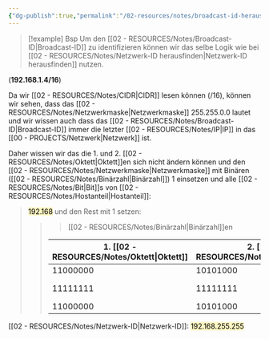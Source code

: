 ```yaml
---
{"dg-publish":true,"permalink":"/02-resources/notes/broadcast-id-herausfinden/","tags":["netzwerk/ip/ipv4"],"noteIcon":"","updated":"2024-07-27T00:27:35.044+02:00"}
---
```


>[!example] Bsp
>Um den [[02 - RESOURCES/Notes/Broadcast-ID\|Broadcast-ID]] zu identifizieren können wir das selbe Logik wie bei [[02 - RESOURCES/Notes/Netzwerk-ID herausfinden\|Netzwerk-ID herausfinden]] nutzen.
>
(**192.168.1.4/16**)
>
Da wir [[02 - RESOURCES/Notes/CIDR\|CIDR]] lesen können (/16), können wir sehen, dass das [[02 - RESOURCES/Notes/Netzwerkmaske\|Netzwerkmaske]] 255.255.0.0 lautet und wir wissen auch dass das [[02 - RESOURCES/Notes/Broadcast-ID\|Broadcast-ID]] immer die letzter [[02 - RESOURCES/Notes/IP\|IP]] in das [[00 - PROJECTS/Netzwerk\|Netzwerk]] ist.
>
Daher wissen wir das die 1. und 2. [[02 - RESOURCES/Notes/Oktett\|Oktett]]en sich nicht ändern können und den [[02 - RESOURCES/Notes/Netzwerkmaske\|Netzwerkmaske]] mit Binären ([[02 - RESOURCES/Notes/Binärzahl\|Binärzahl]]) 1 einsetzen und alle [[02 - RESOURCES/Notes/Bit\|Bit]]s von [[02 - RESOURCES/Notes/Hostanteil\|Hostanteil]]: 
><mark style="background: #FFF3A3A6;">192.168</mark>
und den Rest mit 1 setzen:
>>> [[02 - RESOURCES/Notes/Binärzahl\|Binärzahl]]en
>> 
>>| 1. [[02 - RESOURCES/Notes/Oktett\|Oktett]]    | 2. [[02 - RESOURCES/Notes/Oktett\|Oktett]]    | 3. [[02 - RESOURCES/Notes/Oktett\|Oktett]] | 4. [[02 - RESOURCES/Notes/Oktett\|Oktett]] | Inhalt |
>>| --- | --- |---| --- | ---|
>>|  11000000   |  10101000  |  00000000 |  00000000   | [[02 - RESOURCES/Notes/IP\|IP]] |
>>|  11111111   |  11111111  |  00000000 |  00000000   | [[02 - RESOURCES/Notes/Netzwerkmaske\|Netzwerkmaske]] |
>>|  11000000   |  10101000  |  11111111 |  11111111   | **[[02 - RESOURCES/Notes/IP\|IP]] unveränderbar** |
>
 [[02 - RESOURCES/Notes/Netzwerk-ID\|Netzwerk-ID]]: <mark style="background: #FFF3A3A6;">192.168.255.255</mark>